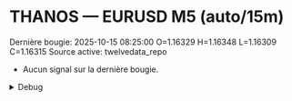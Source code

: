 # THANOS — EURUSD M5 (auto/15m)
Dernière bougie: 2025-10-15 08:25:00  O=1.16329  H=1.16348  L=1.16309  C=1.16315
Source active: twelvedata_repo

- Aucun signal sur la dernière bougie.

<details><summary>Debug</summary>

- TD_API_KEY manquant.

</details>